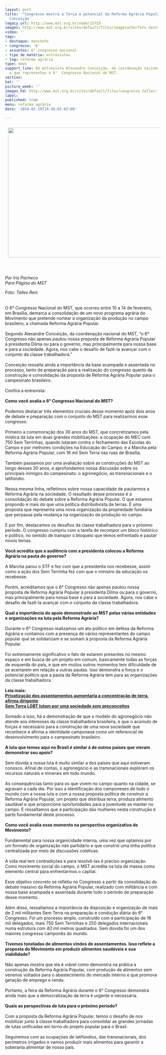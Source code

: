 ```yaml
---
layout: post
title: '"Congresso mostra a força e potencial da Reforma Agrária Popular", afirma
  Conceição'
legacy_url: http://www.mst.org.br/node/15753
images: http://www.mst.org.br/sites/default/files/imagecache/foto_destaque/congresso_talles!.jpg
video: ''
tags:
- destaque: manchete
- congresso: '6'
- assuntos: 6° congresso nacional
- tipo de matéria: entrevistas
- tag: reforma agrária
type: news
support_line: Em entrevista Alexandre Conceição, da coordenação nacional do MST, avalia
  o que representou o 6°  Congresso Nacional do MST.
section: 
hat: ''
picture_week: ''
images_hd: http://www.mst.org.br/sites/default/files/congresso_talles!.jpg
label: 
published: true
menu: reforma agrária
date: '2014-02-19T14:38:02-03:00'

---
```

<p><img style="margin: 10px;" src="http://www.mst.org.br/sites/default/files/congresso_talles.jpg" alt="" height="427" width="640"></p><p><br><br><em>Por Iris Pacheco <br>Para Página do MST</em></p><p><em>Foto: Talles Reis</em><br><br><br>O 6° Congresso Nacional do MST, que ocorreu entre 10 a 14 de fevereiro, em Brasília, demarca a consolidação de um novo programa agrária do Movimento que pretende nortear a organização da produção no campo brasileiro, a chamada Reforma Agrária Popular. <br><br>Segundo Alexandre Conceição, da coordenação nacional do MST, “o 6° Congresso não apenas pautou nossa proposta de Reforma Agrária Popular à presidenta Dilma ou para o governo, mas principalmente para nossa base e para a sociedade. Agora, nos cabe o desafio de fazê-la avançar com o conjunto da classe trabalhadora.”<br><br>Conceição ressalta ainda a importância da base acampada e assentada no processo, tanto de preparação para a realização do congresso quanto da construção e consolidação da proposta de Reforma Agrária Popular para o campesinato brasileiro. <br><br>Confira a entrevista:<br><br><strong>Como você avalia o 6° Congresso Nacional do MST?<br></strong><br>Podemos destacar três elementos cruciais desse momento após dois anos de debate e preparação com o conjunto do MST para realizarmos esse congresso.<br><br>Primeiro a comemoração dos 30 anos do MST, que concretizamos pela mística da luta em duas grandes mobilizações: a ocupação do MEC com 750 Sem Terrinhas, quando lutaram contra o fechamento das Escolas do Campo e por melhores condições na Educação do Campo; e a Marcha pela Reforma Agrária Popular, com 16 mil Sem Terra nas ruas de Brasília.<br><br>Também passamos por uma avaliação sobre as construções do MST ao longo desses 30 anos, e aprofundamos nossa discussão sobre os principais inimigos do campesinato: o agronegócio, as transnacionais e o latifúndio. <br><br>Nessa mesma linha, refletimos sobre nossa capacidade de pautarmos a Reforma Agrária na sociedade. O resultado desse processo é a consolidação do debate sobre a Reforma Agrária Popular. O que estamos propondo é mais do que uma política distributivista de terras. É uma proposta que representa uma nova organização da propriedade fundiária que perpassa pela mudança na organização da produção no campo. <br><br>E por fim, destacamos os desafios da classe trabalhadora para o próximo período. O congresso cumpriu com a tarefa de recompor um bloco histórico e político, no sentido de transpor o bloqueio que temos enfrentado e pautar novos temas.&nbsp; <br><strong><br>Você acredita que a audiência com a presidenta colocou a Reforma Agrária na pauta do governo?</strong><br><br>A Marcha parou o STF e fez com que a presidenta nos recebesse, assim como a ação dos Sem Terrinha fez com que o ministro da educação os recebesse. <br><br>Porém, acreditamos que o 6° Congresso não apenas pautou nossa proposta de Reforma Agrária Popular à presidenta Dilma ou para o governo, mas principalmente para nossa base e para a sociedade. Agora, nos cabe o desafio de fazê-la avançar com o conjunto da classe trabalhadora. <br><br><strong>Qual a importância do apoio demonstrado ao MST pelas várias entidades e organizações na luta pela Reforma Agrária?<br></strong><br>Durante o 6° Congresso realizamos um ato político em defesa da Reforma Agrária e contamos com a presença de vários representantes do campo popular que se solidarizam e se somam à proposta da Reforma Agrária Popular. <br><br>Foi extremamente significativo o fato de estarem presentes no mesmo espaço e em busca de um projeto em comum, basicamente todas as forças de esquerda do país, e que em muitos outros momentos tem dificuldade de se acertarem em relação a outras pautas. Isso demonstra a força e o potencial político que a pauta da Reforma Agrária tem para as organizações da classe trabalhadora.<br><br><strong>Leia mais:<br></strong><a href="http://www.mst.org.br/node/15743"><strong>Privatização dos assentamentos aumentaria a concentração de terra, afirma dirigente <br></strong></a><a href="http://www.mst.org.br/node/15752"><strong>Sem Terra LGBT lutam por uma sociedade sem preconceitos <br></strong></a>&nbsp; <br>Somado a isso, há a demonstração de que o modelo do agronegócio não atende aos interesses da classe trabalhadora brasileira, e que o acúmulo de forças é necessário para a construção de uma nova sociedade que reconhece e afirma a identidade camponesa como um referencial de desenvolvimento para o campesinato brasileiro. <br><br><strong>A luta que temos aqui no Brasil é similar à de outros países que vieram demonstrar seu apoio?<br></strong><br>Sem dúvida a nossa luta é muito similar a dos países que aqui estiveram conosco. Afinal de contas, o agronegócio e as transnacionais exploram os recursos naturais e minerais em todo mundo. <br><br>As consequências tanto para os que vivem no campo quanto na cidade, se agravam a cada dia. Por isso a identificação dos camponeses de todo o mundo com a nossa luta e com a nossa proposta política de construir a Reforma Agrária Popular, um projeto que distribua terra, produza alimento saudável e que proporcione oportunidades para a juventude se manter no campo. E ressaltamos que a participação das mulheres nesta construção é parte fundamental deste processo.<br><br><strong>Como você avalia esse momento na perspectiva organizativa do Movimento?</strong><br>&nbsp;<br>Fundamental para nossa organicidade interna, uma vez que optamos por um formato de organização não partidário e que constrói uma linha política centralizada por meio de discussões coletivas. <br><br>A vida real tem contradições e para resolvê-las é preciso organização. Como movimento social do campo, o MST acredita na luta de massa como elemento central para enfrentarmos o capital. <br><br>Esse objetivo concreto se refletiu no Congresso a partir da consolidação do debate massivo da Reforma Agrária Popular, realizado com militância e com nossa base acampada e assentada durante todo o período de preparação desse momento. <br><br>Além disso, ressaltamos a importância da disposição e organização de mais de 2 mil militantes Sem Terra na preparação e condução diária do 6° Congresso. Foi um processo amplo, construído com a participação de 16 mil delegados, mais 750 Sem Terrinhas e 250 delegados internacionais numa estrutura com 40 mil metros quadrados. Sem dúvida foi um dos maiores congresso camponês do mundo.<br><br><strong>Tivemos toneladas de alimentos vindos de assentamentos. Isso reflete a proposta do Movimento em produzir alimentos saudáveis e sua viabilidade?<br></strong><br>Não apenas mostra que ela é viável como demonstra na prática a construção da Reforma Agrária Popular, com produção de alimentos sem venenos voltados para o abastecimento do mercado interno e que promova geração de emprego e renda. <br><br>Portanto, a feira da Reforma Agrária durante o 6° Congresso demonstra ainda mais que a democratização da terra é urgente e necessária. <br><br><strong>Quais as perspectivas de luta para o próximo período?<br></strong><br>Com a proposta da Reforma Agrária Popular, temos o desafio de nos mobilizar junto à classe trabalhadora para consolidar as grandes jornadas de lutas unificadas em torno do projeto popular para o Brasil. <br><br>Seguiremos com as ocupações de latifúndios, das transnacionais, dos perímetros irrigados e vamos produzir mais alimentos para garantir a soberania alimentar de nosso país.</p>
